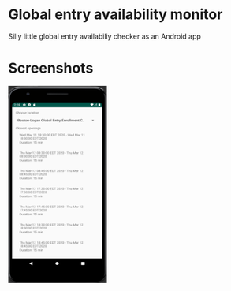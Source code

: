 # Global entry availability monitor
Silly little global entry availabiliy checker as an Android app

# Screenshots

<img src="screenshot1.png?raw=true" height="400" width="200"/>
